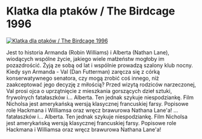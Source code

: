Klatka dla ptaków / The Birdcage 1996 
=============
[![Klatka dla ptaków / The Birdcage 1996 ](http://vidos.pl/images/player.gif)](http://vidos.pl/klatka-dla-ptakow-the-birdcage-1996)

 Jest to historia Armanda (Robin Williams) i Alberta (Nathan Lane), wiodących wspólne życie, jakiego wiele małżeństw mogłoby im pozazdrościć. Żyją ze sobą od lat i wspólnie prowadzą szalony klub nocny. Kiedy syn Armanda - Val (Dan Futterman) zaręcza się z córką konserwatywnego senatora, czy mogą zrobić coś innego, niż zaakceptować jego decyzję z miłością? Przed wizytą rodziców narzeczonej, Val prosi ojca o uprzątnięcie z mieszkania gorszących dzieł sztuki, frywolnych fatałaszków i... Alberta. Ten jednak szykuje niespodziankę. Film Nicholsa jest amerykańską wersją klasycznej francuskiej farsy. Popisowe role Hackmana i Williamsa oraz wręcz brawurowa Nathana Lane'a!   ... fatałaszków i... Alberta. Ten jednak szykuje niespodziankę. Film Nicholsa jest amerykańską wersją klasycznej francuskiej farsy. Popisowe role Hackmana i Williamsa oraz wręcz brawurowa Nathana Lane'a!
